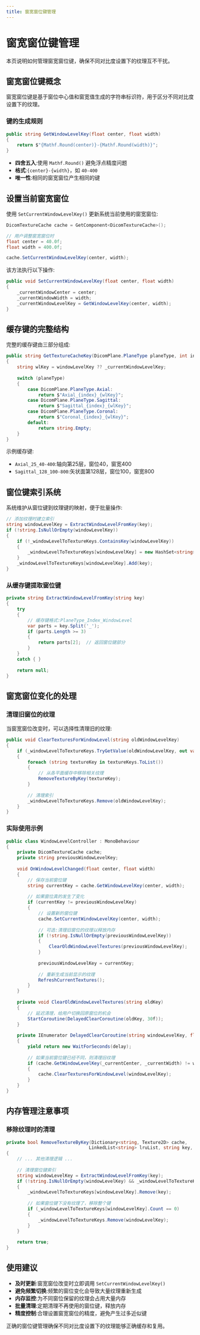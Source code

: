 ```yaml
---
title: 窗宽窗位键管理
---
```

# 窗宽窗位键管理

本页说明如何管理窗宽窗位键，确保不同对比度设置下的纹理互不干扰。

## 窗宽窗位键概念

窗宽窗位键是基于窗位中心值和窗宽值生成的字符串标识符，用于区分不同对比度设置下的纹理。

### 键的生成规则

```csharp
public string GetWindowLevelKey(float center, float width)
{
    return $"{Mathf.Round(center)}-{Mathf.Round(width)}";
}
```

- **四舍五入**:使用 `Mathf.Round()` 避免浮点精度问题
- **格式**:`{center}-{width}`，如 `40-400`
- **唯一性**:相同的窗宽窗位产生相同的键

## 设置当前窗宽窗位

使用 `SetCurrentWindowLevelKey()` 更新系统当前使用的窗宽窗位:

```csharp
DicomTextureCache cache = GetComponent<DicomTextureCache>();

// 用户调整窗宽窗位时
float center = 40.0f;
float width = 400.0f;

cache.SetCurrentWindowLevelKey(center, width);
```

该方法执行以下操作:
```csharp
public void SetCurrentWindowLevelKey(float center, float width)
{
    _currentWindowCenter = center;
    _currentWindowWidth = width;
    _currentWindowLevelKey = GetWindowLevelKey(center, width);
}
```

## 缓存键的完整结构

完整的缓存键由三部分组成:

```csharp
public string GetTextureCacheKey(DicomPlane.PlaneType planeType, int index, string windowLevelKey = null)
{
    string wlKey = windowLevelKey ?? _currentWindowLevelKey;
    
    switch (planeType)
    {
        case DicomPlane.PlaneType.Axial:
            return $"Axial_{index}_{wlKey}";
        case DicomPlane.PlaneType.Sagittal:
            return $"Sagittal_{index}_{wlKey}";
        case DicomPlane.PlaneType.Coronal:
            return $"Coronal_{index}_{wlKey}";
        default:
            return string.Empty;
    }
}
```

示例缓存键:
- `Axial_25_40-400`:轴向第25层，窗位40，窗宽400
- `Sagittal_128_100-800`:矢状面第128层，窗位100，窗宽800

## 窗位键索引系统

系统维护从窗位键到纹理键的映射，便于批量操作:

```csharp
// 添加纹理时建立索引
string windowLevelKey = ExtractWindowLevelFromKey(key);
if (!string.IsNullOrEmpty(windowLevelKey))
{
    if (!_windowLevelToTextureKeys.ContainsKey(windowLevelKey))
    {
        _windowLevelToTextureKeys[windowLevelKey] = new HashSet<string>();
    }
    _windowLevelToTextureKeys[windowLevelKey].Add(key);
}
```

### 从缓存键提取窗位键

```csharp
private string ExtractWindowLevelFromKey(string key)
{
    try
    {
        // 缓存键格式:PlaneType_Index_WindowLevel
        var parts = key.Split('_');
        if (parts.Length >= 3)
        {
            return parts[2];  // 返回窗位键部分
        }
    }
    catch { }
    
    return null;
}
```

## 窗宽窗位变化的处理

### 清理旧窗位的纹理

当窗宽窗位改变时，可以选择性清理旧的纹理:

```csharp
public void ClearTexturesForWindowLevel(string oldWindowLevelKey)
{
    if (_windowLevelToTextureKeys.TryGetValue(oldWindowLevelKey, out var textureKeys))
    {
        foreach (string textureKey in textureKeys.ToList())
        {
            // 从各平面缓存中移除相关纹理
            RemoveTextureByKey(textureKey);
        }
        
        // 清理索引
        _windowLevelToTextureKeys.Remove(oldWindowLevelKey);
    }
}
```

### 实际使用示例

```csharp
public class WindowLevelController : MonoBehaviour
{
    private DicomTextureCache cache;
    private string previousWindowLevelKey;
    
    void OnWindowLevelChanged(float center, float width)
    {
        // 保存当前窗位键
        string currentKey = cache.GetWindowLevelKey(center, width);
        
        // 如果窗位真的发生了变化
        if (currentKey != previousWindowLevelKey)
        {
            // 设置新的窗位键
            cache.SetCurrentWindowLevelKey(center, width);
            
            // 可选:清理旧窗位的纹理以释放内存
            if (!string.IsNullOrEmpty(previousWindowLevelKey))
            {
                ClearOldWindowLevelTextures(previousWindowLevelKey);
            }
            
            previousWindowLevelKey = currentKey;
            
            // 重新生成当前显示的纹理
            RefreshCurrentTextures();
        }
    }
    
    private void ClearOldWindowLevelTextures(string oldKey)
    {
        // 延迟清理，给用户切换回原窗位的机会
        StartCoroutine(DelayedClearCoroutine(oldKey, 30f));
    }
    
    private IEnumerator DelayedClearCoroutine(string windowLevelKey, float delay)
    {
        yield return new WaitForSeconds(delay);
        
        // 如果当前窗位键已经不同，则清理旧纹理
        if (cache.GetWindowLevelKey(_currentCenter, _currentWidth) != windowLevelKey)
        {
            cache.ClearTexturesForWindowLevel(windowLevelKey);
        }
    }
}
```

## 内存管理注意事项

### 移除纹理时的清理

```csharp
private bool RemoveTextureByKey(Dictionary<string, Texture2D> cache, 
                               LinkedList<string> lruList, string key, ref long totalSize)
{
    // ... 其他清理逻辑 ...
    
    // 清理窗位键索引
    string windowLevelKey = ExtractWindowLevelFromKey(key);
    if (!string.IsNullOrEmpty(windowLevelKey) && _windowLevelToTextureKeys.ContainsKey(windowLevelKey))
    {
        _windowLevelToTextureKeys[windowLevelKey].Remove(key);
        
        // 如果窗位键下没有纹理了，移除整个键
        if (_windowLevelToTextureKeys[windowLevelKey].Count == 0)
        {
            _windowLevelToTextureKeys.Remove(windowLevelKey);
        }
    }
    
    return true;
}
```

## 使用建议

- **及时更新**:窗宽窗位改变时立即调用 `SetCurrentWindowLevelKey()`
- **避免频繁切换**:频繁的窗位变化会导致大量纹理重新生成
- **内存监控**:为不同窗位保留的纹理会占用大量内存
- **批量清理**:定期清理不再使用的窗位键，释放内存
- **精度控制**:合理设置窗宽窗位的精度，避免产生过多近似键

正确的窗位键管理确保不同对比度设置下的纹理能够正确缓存和复用。
